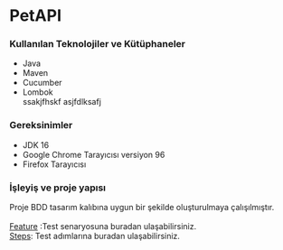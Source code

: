 <h1> PetAPI </h1>

<h3>Kullanılan Teknolojiler ve Kütüphaneler</h3>

<ul>
<li>Java</li>
<li>Maven</li>
<li>Cucumber</li>
<li>Lombok</li>
ssakjfhskf
asjfdlksafj
</ul>

<h3>Gereksinimler</h3>

<ul>
<li>JDK 16</li>
<li>Google Chrome Tarayıcısı versiyon 96</li>
<li>Firefox Tarayıcısı</li>
</ul>

<h3>İşleyiş ve proje yapısı</h3>
Proje BDD tasarım kalıbına uygun bir şekilde oluşturulmaya çalışılmıştır.
<br>
<br>
<a href="https://github.com/zeynepdinc12/PetAPI/blob/master/src/test/java/features/CRUD.feature">Feature</a> :Test senaryosuna buradan ulaşabilirsiniz.
<br>
<a href="https://github.com/zeynepdinc12/PetAPI/blob/master/src/test/java/steps/CRUDSteps.java">Steps</a>: Test adımlarına buradan ulaşabilirsiniz.
